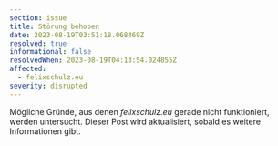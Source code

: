 ```yaml
---
section: issue
title: Störung behoben
date: 2023-08-19T03:51:18.068469Z
resolved: true
informational: false
resolvedWhen: 2023-08-19T04:13:54.024855Z
affected:
  - felixschulz.eu
severity: disrupted
---
```

Mögliche Gründe, aus denen *felixschulz.eu* gerade nicht funktioniert, werden untersucht. Dieser Post wird aktualisiert, sobald es weitere Informationen gibt.

        